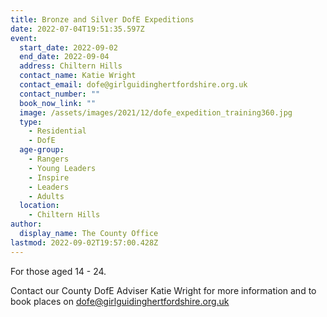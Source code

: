 ```yaml
---
title: Bronze and Silver DofE Expeditions
date: 2022-07-04T19:51:35.597Z
event:
  start_date: 2022-09-02
  end_date: 2022-09-04
  address: Chiltern Hills
  contact_name: Katie Wright
  contact_email: dofe@girlguidinghertfordshire.org.uk
  contact_number: ""
  book_now_link: ""
  image: /assets/images/2021/12/dofe_expedition_training360.jpg
  type:
    - Residential
    - DofE
  age-group:
    - Rangers
    - Young Leaders
    - Inspire
    - Leaders
    - Adults
  location:
    - Chiltern Hills
author:
  display_name: The County Office
lastmod: 2022-09-02T19:57:00.428Z
---
```

For those aged 14 - 24.

Contact our County DofE Adviser Katie Wright for more information and to book places on <dofe@girlguidinghertfordshire.org.uk>

